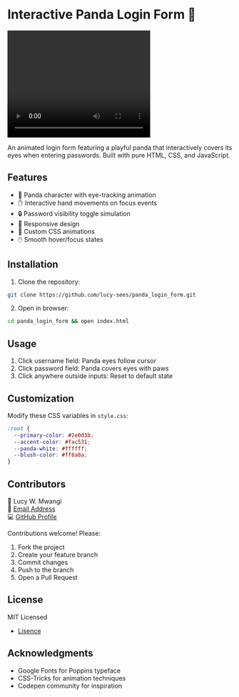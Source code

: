 # Interactive Panda Login Form 🐼

<video width="320" height="240" controls>
  <source src="./Panda_Login_Form.mp4" type="video/mp4">
  Your browser does not support the video tag.
</video>

An animated login form featuring a playful panda that interactively covers its eyes when entering passwords. Built with pure HTML, CSS, and JavaScript.

## Features

- 🐼 Panda character with eye-tracking animation
- ✋ Interactive hand movements on focus events
- 🔒 Password visibility toggle simulation
- 📱 Responsive design
- 🎨 Custom CSS animations
- 🖱️ Smooth hover/focus states

## Installation

1. Clone the repository:
```bash
git clone https://github.com/lucy-sees/panda_login_form.git
```

2. Open in browser:
```bash
cd panda_login_form && open index.html
```

## Usage

1. Click username field: Panda eyes follow cursor
2. Click password field: Panda covers eyes with paws
3. Click anywhere outside inputs: Reset to default state

## Customization

Modify these CSS variables in `style.css`:
```css
:root {
  --primary-color: #2e0d3b;
  --accent-color: #fac531;
  --panda-white: #ffffff;
  --blush-color: #ff8a8a;
}
```

## Contributors

👤 Lucy W. Mwangi<br>
📧 [Email Address](mailto:yourh.urudevs@gmail.com)<br>
💻 [GitHub Profile](https://github.com/lucy-sees)

Contributions welcome! Please:
1. Fork the project
2. Create your feature branch
3. Commit changes
4. Push to the branch
5. Open a Pull Request

## License

MIT Licensed
- [Lisence](https://github.com/lucy-sees/panda_login_form/blob/972d728530f9e33a539c0a655ae9f065f6db8f3c/LICENSE)

## Acknowledgments

- Google Fonts for Poppins typeface
- CSS-Tricks for animation techniques
- Codepen community for inspiration
